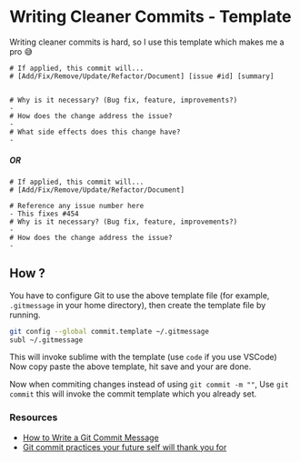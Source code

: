 # Writing Cleaner Commits - Template



Writing cleaner commits is hard, so I use this template which makes me a pro 😅

```text
# If applied, this commit will...
# [Add/Fix/Remove/Update/Refactor/Document] [issue #id] [summary]


# Why is it necessary? (Bug fix, feature, improvements?)
-
# How does the change address the issue? 
-
# What side effects does this change have?
-

```

##### OR

```text
# If applied, this commit will...
# [Add/Fix/Remove/Update/Refactor/Document]

# Reference any issue number here
- This fixes #454
# Why is it necessary? (Bug fix, feature, improvements?)
-
# How does the change address the issue? 
-
```

## How ?
You have to configure Git to use the above template file (for example, `.gitmessage` in your home directory), then create the template file by running.

```bash
git config --global commit.template ~/.gitmessage
subl ~/.gitmessage
```

This will invoke sublime with the template (use `code` if you use VSCode) Now copy paste the above template, hit save and your are done.

Now when commiting changes instead of using `git commit -m ""`, Use `git commit` this will invoke the commit template which you already set.


### Resources

- [How to Write a Git Commit Message](https://chris.beams.io/posts/git-commit/)
- [Git commit practices your future self will thank you for](https://victoria.dev/blog/git-commit-practices-your-future-self-will-thank-you-for/)